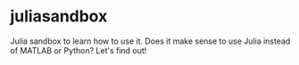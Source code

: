 # juliasandbox

Julia sandbox to learn how to use it. Does it make sense to use Julia instead of MATLAB or Python? Let's find out!
